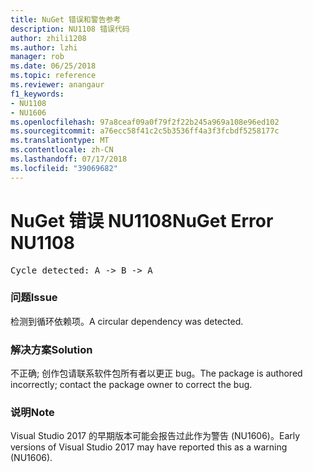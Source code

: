 ```yaml
---
title: NuGet 错误和警告参考
description: NU1108 错误代码
author: zhili1208
ms.author: lzhi
manager: rob
ms.date: 06/25/2018
ms.topic: reference
ms.reviewer: anangaur
f1_keywords:
- NU1108
- NU1606
ms.openlocfilehash: 97a8ceaf09a0f79f2f22b245a969a108e96ed102
ms.sourcegitcommit: a76ecc58f41c2c5b3536ff4a3f3fcbdf5258177c
ms.translationtype: MT
ms.contentlocale: zh-CN
ms.lasthandoff: 07/17/2018
ms.locfileid: "39069682"
---
```

# <a name="nuget-error-nu1108"></a><span data-ttu-id="612f3-103">NuGet 错误 NU1108</span><span class="sxs-lookup"><span data-stu-id="612f3-103">NuGet Error NU1108</span></span>

<pre>Cycle detected: A -> B -> A</pre>

### <a name="issue"></a><span data-ttu-id="612f3-104">问题</span><span class="sxs-lookup"><span data-stu-id="612f3-104">Issue</span></span>
<span data-ttu-id="612f3-105">检测到循环依赖项。</span><span class="sxs-lookup"><span data-stu-id="612f3-105">A circular dependency was detected.</span></span>

### <a name="solution"></a><span data-ttu-id="612f3-106">解决方案</span><span class="sxs-lookup"><span data-stu-id="612f3-106">Solution</span></span>
<span data-ttu-id="612f3-107">不正确; 创作包请联系软件包所有者以更正 bug。</span><span class="sxs-lookup"><span data-stu-id="612f3-107">The package is authored incorrectly; contact the package owner to correct the bug.</span></span>

### <a name="note"></a><span data-ttu-id="612f3-108">说明</span><span class="sxs-lookup"><span data-stu-id="612f3-108">Note</span></span>
<span data-ttu-id="612f3-109">Visual Studio 2017 的早期版本可能会报告过此作为警告 (NU1606)。</span><span class="sxs-lookup"><span data-stu-id="612f3-109">Early versions of Visual Studio 2017 may have reported this as a warning (NU1606).</span></span>
